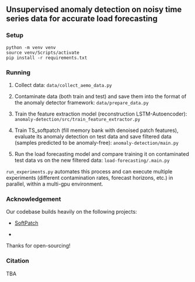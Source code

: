 ## Unsupervised anomaly detection on noisy time series data for accurate load forecasting

### Setup
``````
python -m venv venv
source venv/Scripts/activate
pip install -r requirements.txt
``````

### Running
1. Collect data: `data/collect_aemo_data.py`

2. Contaminate data (both train and test) and save them into the format of the anomaly detector framework: `data/prepare_data.py`

3. Train the feature extraction model (reconstruction LSTM-Autoencoder): `anomaly-detection/src/train_feature_extractor.py`

4. Train TS_softpatch (fill memory bank with denoised patch features), evaluate its anomaly detection on test data and save filtered data (samples predicted to be anomaly-free): `anomaly-detection/main.py`

5. Run the load forecasting model and compare training it on contaminated test data vs on the new filtered data: `load-forecasting/.main.py`

`run_experiments.py` automates this process and can execute multiple experiments (different contamination rates, forecast horizons, etc.) in parallel, within a multi-gpu environment. 

### Acknowledgement 
Our codebase builds heavily on the following projects: 

- [SoftPatch](https://github.com/TencentYoutuResearch/AnomalyDetection-SoftPatch) 

- 

Thanks for open-sourcing!

### Citation
TBA